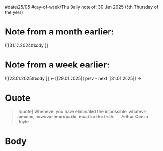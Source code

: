 
#date/25/05
#day-of-week/Thu
Daily note of: 30 Jan 2025 (5th Thursday of the year)

# Note from a month earlier:
![[31.12.2024#body ]]

# Note from a week earlier:
![[23.01.2025#body ]]
 <- [[29.01.2025]] prev - next [[31.01.2025]] ->
# Quote

> [!quote] Whenever you have eliminated the impossible, whatever remains, however improbable, must be the truth.
> — Arthur Conan Doyle
# Body

